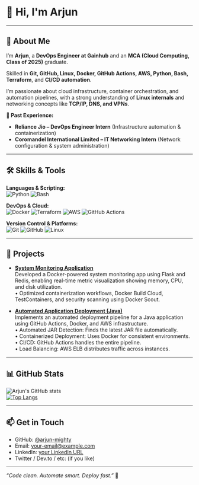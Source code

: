 <!--
 **arjun-mighty/arjun-mighty** is a special repository.  
 Put your profile README here and it will show up on your GitHub profile.
-->

# 👋 Hi, I'm Arjun 

---

## 🔭 About Me

I’m **Arjun**, a **DevOps Engineer at Gainhub** and an **MCA (Cloud Computing, Class of 2025)** graduate.

Skilled in **Git, GitHub, Linux, Docker, GitHub Actions, AWS, Python, Bash, Terraform**, and **CI/CD automation**.  

I’m passionate about cloud infrastructure, container orchestration, and automation pipelines, with a strong understanding of **Linux internals** and networking concepts like **TCP/IP, DNS, and VPNs**.

**💼 Past Experience:**

- **Reliance Jio – DevOps Engineer Intern** (Infrastructure automation & containerization)  
- **Coromandel International Limited – IT Networking Intern** (Network configuration & system administration)

---

## 🛠️ Skills & Tools

**Languages & Scripting:**  
![Python](https://img.shields.io/badge/-Python-3776AB?style=flat-square&logo=python&logoColor=white) 
![Bash](https://img.shields.io/badge/-Bash-4EAA25?style=flat-square&logo=gnu-bash&logoColor=white)  

**DevOps & Cloud:**  
![Docker](https://img.shields.io/badge/-Docker-2496ED?style=flat-square&logo=docker&logoColor=white) 
![Terraform](https://img.shields.io/badge/-Terraform-7B42BC?style=flat-square&logo=terraform&logoColor=white) 
![AWS](https://img.shields.io/badge/-AWS-232F3E?style=flat-square&logo=amazon-aws&logoColor=white) 
![GitHub Actions](https://img.shields.io/badge/-GitHub%20Actions-2088FF?style=flat-square&logo=github-actions&logoColor=white)  

**Version Control & Platforms:**  
![Git](https://img.shields.io/badge/-Git-F05032?style=flat-square&logo=git&logoColor=white) 
![GitHub](https://img.shields.io/badge/-GitHub-181717?style=flat-square&logo=github&logoColor=white) 
![Linux](https://img.shields.io/badge/-Linux-FCC624?style=flat-square&logo=linux&logoColor=black)  

---

## 🚀 Projects

- [**System Monitoring Application**](https://github.com/arjun-mighty/System_Monitoring_Docker-project)  
  Developed a Docker-powered system monitoring app using Flask and Redis, enabling real-time metric visualization showing memory, CPU, and disk utilization.  
  • Optimized containerization workflows, Docker Build Cloud, TestContainers, and security scanning using Docker Scout.

- [**Automated Application Deployment (Java)**](https://github.com/arjun-mighty/dockerized-java-app-aws-cicd)  
  Implements an automated deployment pipeline for a Java application using GitHub Actions, Docker, and AWS infrastructure.  
  • Automated JAR Detection: Finds the latest JAR file automatically.  
  • Containerized Deployment: Uses Docker for consistent environments.  
  • CI/CD: GitHub Actions handles the entire pipeline.  
  • Load Balancing: AWS ELB distributes traffic across instances.

---

## 📊 GitHub Stats

![Arjun's GitHub stats](https://github-readme-stats.vercel.app/api?username=arjun-mighty&show_icons=true&theme=radical)  
[![Top Langs](https://github-readme-stats.vercel.app/api/top-langs/?username=arjun-mighty&layout=compact&theme=radical)](https://github.com/arjun-mighty)

---

## 📫 Get in Touch

- GitHub: [@arjun-mighty](https://github.com/arjun-mighty)  
- Email: your-email@example.com  
- LinkedIn: [your LinkedIn URL](https://linkedin.com)  
- Twitter / Dev.to / etc: (if you like)

---


*“Code clean. Automate smart. Deploy fast.”* 🚀
